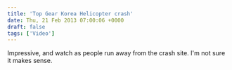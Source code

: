 ```yaml
---
title: 'Top Gear Korea Helicopter crash'
date: Thu, 21 Feb 2013 07:00:06 +0000
draft: false
tags: ['Video']
---
```


Impressive, and watch as people run away from the crash site. I'm not sure it makes sense.